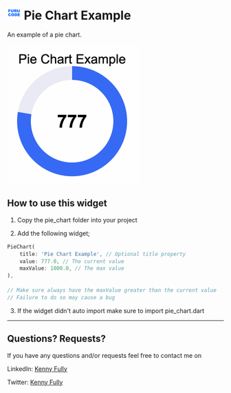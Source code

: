 # ![FURU CODE](images/furu_code_logo_32.png) Pie Chart Example

An example of a pie chart.

![Pie Chart Example](./images/pie_chart_example.gif)

## How to use this widget

1. Copy the pie_chart folder into your project

2. Add the following widget;

```dart
PieChart(
    title: 'Pie Chart Example', // Optional title property
    value: 777.0, // The current value
    maxValue: 1000.0, // The max value
),

// Make sure always have the maxValue greater than the current value
// Failure to do so may cause a bug
```

3. If the widget didn't auto import make sure to import pie_chart.dart

---

## Questions? Requests?

If you have any questions and/or requests feel free to contact me on

LinkedIn: [Kenny Fully](https://www.linkedin.com/in/kennyfully/)

Twitter: [Kenny Fully](https://twitter.com/kennyfully)
